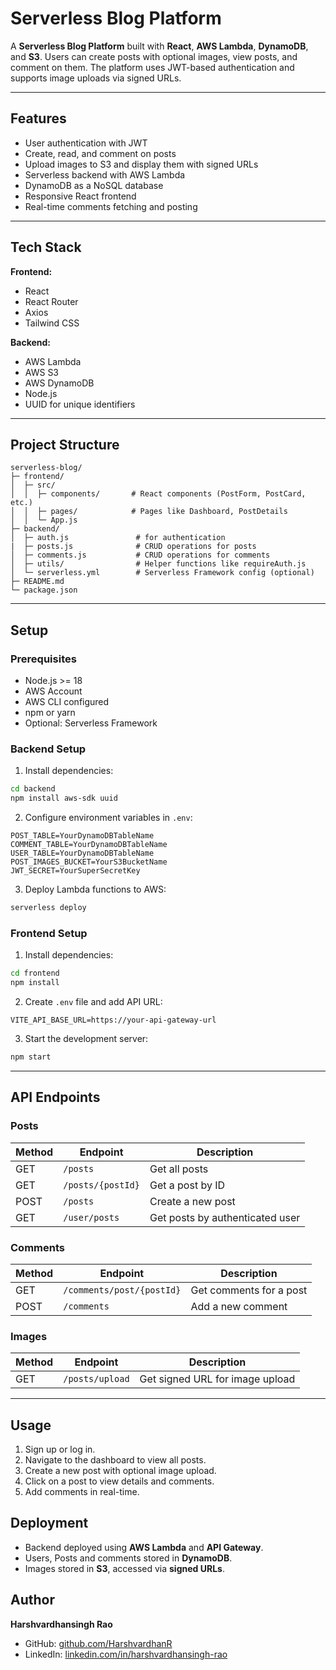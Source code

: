 # Serverless Blog Platform

A **Serverless Blog Platform** built with **React**, **AWS Lambda**, **DynamoDB**, and **S3**.
Users can create posts with optional images, view posts, and comment on them.
The platform uses JWT-based authentication and supports image uploads via signed URLs.

---

## Features

* User authentication with JWT
* Create, read, and comment on posts
* Upload images to S3 and display them with signed URLs
* Serverless backend with AWS Lambda
* DynamoDB as a NoSQL database
* Responsive React frontend
* Real-time comments fetching and posting

---

## Tech Stack

**Frontend:**

* React
* React Router
* Axios
* Tailwind CSS

**Backend:**

* AWS Lambda
* AWS S3
* AWS DynamoDB
* Node.js
* UUID for unique identifiers

---

## Project Structure

```
serverless-blog/
├─ frontend/
│  ├─ src/
│  │  ├─ components/       # React components (PostForm, PostCard, etc.)
│  │  ├─ pages/            # Pages like Dashboard, PostDetails
│  │  └─ App.js
├─ backend/
│  ├─ auth.js               # for authentication
|  ├─ posts.js              # CRUD operations for posts
│  ├─ comments.js           # CRUD operations for comments
│  ├─ utils/                # Helper functions like requireAuth.js
│  └─ serverless.yml        # Serverless Framework config (optional)
├─ README.md
└─ package.json
```

---

## Setup

### Prerequisites

* Node.js >= 18
* AWS Account
* AWS CLI configured
* npm or yarn
* Optional: Serverless Framework

### Backend Setup

1. Install dependencies:

```bash
cd backend
npm install aws-sdk uuid
```

2. Configure environment variables in `.env`:

```env
POST_TABLE=YourDynamoDBTableName
COMMENT_TABLE=YourDynamoDBTableName
USER_TABLE=YourDynamoDBTableName
POST_IMAGES_BUCKET=YourS3BucketName
JWT_SECRET=YourSuperSecretKey
```

3. Deploy Lambda functions to AWS:

```bash
serverless deploy
```

### Frontend Setup

1. Install dependencies:

```bash
cd frontend
npm install
```

2. Create `.env` file and add API URL:

```env
VITE_API_BASE_URL=https://your-api-gateway-url
```

3. Start the development server:

```bash
npm start
```

---

## API Endpoints

### Posts

| Method | Endpoint          | Description                     |
| ------ | ----------------- | ------------------------------- |
| GET    | `/posts`          | Get all posts                   |
| GET    | `/posts/{postId}` | Get a post by ID                |
| POST   | `/posts`          | Create a new post               |
| GET    | `/user/posts`     | Get posts by authenticated user |

### Comments

| Method | Endpoint                  | Description             |
| ------ | ------------------------- | ----------------------- |
| GET    | `/comments/post/{postId}` | Get comments for a post |
| POST   | `/comments`               | Add a new comment       |

### Images

| Method | Endpoint        | Description                     |
| ------ | --------------- | ------------------------------- |
| GET    | `/posts/upload` | Get signed URL for image upload |

---

## Usage

1. Sign up or log in.
2. Navigate to the dashboard to view all posts.
3. Create a new post with optional image upload.
4. Click on a post to view details and comments.
5. Add comments in real-time.


## Deployment

* Backend deployed using **AWS Lambda** and **API Gateway**.
* Users, Posts and comments stored in **DynamoDB**.
* Images stored in **S3**, accessed via **signed URLs**.


## Author

**Harshvardhansingh Rao**

* GitHub: [github.com/HarshvardhanR](https://github.com/HarshvardhanR)
* LinkedIn: [linkedin.com/in/harshvardhansingh-rao](https://www.linkedin.com/in/harshvardhansingh-rao-a63929222/)
